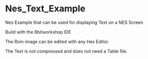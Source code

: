 # Nes_Text_Example
Nes Example that can be used for displaying Text on a NES Screen

Build with the 8bitworkshop IDE

The Rom image can be edited with any Hex Editor.

The Text is not compressed and does not need a Table file.
